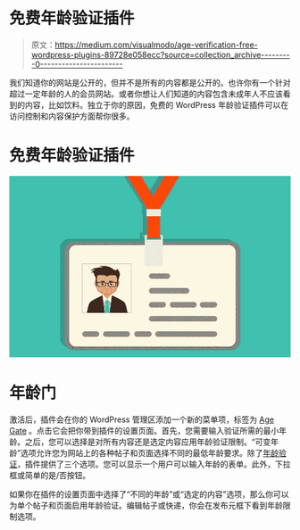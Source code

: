 # 免费年龄验证插件

> 原文：<https://medium.com/visualmodo/age-verification-free-wordpress-plugins-89728e058ecc?source=collection_archive---------0----------------------->

我们知道你的网站是公开的，但并不是所有的内容都是公开的。也许你有一个针对超过一定年龄的人的会员网站。或者你想让人们知道的内容包含未成年人不应该看到的内容，比如饮料。独立于你的原因，免费的 WordPress 年龄验证插件可以在访问控制和内容保护方面帮你很多。

# 免费年龄验证插件

![](img/fc3b470891ff0308cd031258e1c719e6.png)

# 年龄门

激活后，插件会在你的 WordPress 管理区添加一个新的菜单项，标签为 [Age Gate](https://www.forbes.com/sites/jiawertz/2019/06/21/how-e-commerce-has-sparked-demand-for-age-verification-software/) 。点击它会把你带到插件的设置页面。首先，您需要输入验证所需的最小年龄。之后，您可以选择是对所有内容还是选定内容应用年龄验证限制。“可变年龄”选项允许您为网站上的各种帖子和页面选择不同的最低年龄要求。除了[年龄验证](https://visualmodo.com/wordpress-two-factor-authentication-usage-guide/)，插件提供了三个选项。您可以显示一个用户可以输入年龄的表单。此外，下拉框或简单的是/否按钮。

如果你在插件的设置页面中选择了“不同的年龄”或“选定的内容”选项，那么你可以为单个帖子和页面启用年龄验证。编辑帖子或快递，你会在发布元框下看到年龄限制选项。